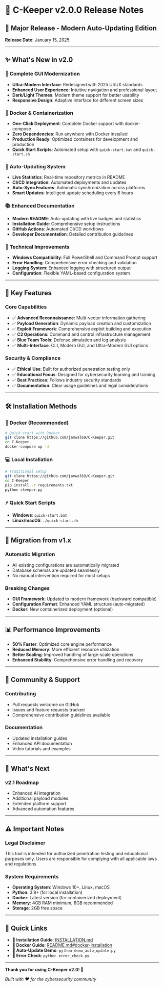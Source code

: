 # 🚀 C-Keeper v2.0.0 Release Notes

## 🎉 Major Release - Modern Auto-Updating Edition

**Release Date:** January 15, 2025

---

## ✨ What's New in v2.0

### 🎨 **Complete GUI Modernization**
- **Ultra-Modern Interface**: Redesigned with 2025 UI/UX standards
- **Enhanced User Experience**: Intuitive navigation and professional layout
- **Dark/Light Themes**: Modern theme support for better usability
- **Responsive Design**: Adaptive interface for different screen sizes

### 🐳 **Docker & Containerization**
- **One-Click Deployment**: Complete Docker support with docker-compose
- **Zero Dependencies**: Run anywhere with Docker installed
- **Production Ready**: Optimized containers for development and production
- **Quick Start Scripts**: Automated setup with `quick-start.bat` and `quick-start.sh`

### 🤖 **Auto-Updating System**
- **Live Statistics**: Real-time repository metrics in README
- **CI/CD Integration**: Automated deployments and updates
- **Auto-Sync Features**: Automatic synchronization across platforms
- **Smart Updates**: Intelligent update scheduling every 6 hours

### 📚 **Enhanced Documentation**
- **Modern README**: Auto-updating with live badges and statistics
- **Installation Guide**: Comprehensive setup instructions
- **GitHub Actions**: Automated CI/CD workflows
- **Developer Documentation**: Detailed contribution guidelines

### 🔧 **Technical Improvements**
- **Windows Compatibility**: Full PowerShell and Command Prompt support
- **Error Handling**: Comprehensive error checking and validation
- **Logging System**: Enhanced logging with structured output
- **Configuration**: Flexible YAML-based configuration system

---

## 🚀 **Key Features**

### **Core Capabilities**
- ✅ **Advanced Reconnaissance**: Multi-vector information gathering
- ✅ **Payload Generation**: Dynamic payload creation and customization  
- ✅ **Exploit Framework**: Comprehensive exploit building and execution
- ✅ **C2 Operations**: Command and control infrastructure management
- ✅ **Blue Team Tools**: Defense simulation and log analysis
- ✅ **Multi-Interface**: CLI, Modern GUI, and Ultra-Modern GUI options

### **Security & Compliance**
- ✅ **Ethical Use**: Built for authorized penetration testing only
- ✅ **Educational Focus**: Designed for cybersecurity learning and training
- ✅ **Best Practices**: Follows industry security standards
- ✅ **Documentation**: Clear usage guidelines and legal considerations

---

## 🛠️ **Installation Methods**

### **🐳 Docker (Recommended)**
```bash
# Quick start with Docker
git clone https://github.com/jamwal69/C-Keeper.git
cd C-Keeper
docker-compose up -d
```

### **💻 Local Installation**
```bash
# Traditional setup
git clone https://github.com/jamwal69/C-Keeper.git
cd C-Keeper
pip install -r requirements.txt
python ckeeper.py
```

### **⚡ Quick Start Scripts**
- **Windows**: `quick-start.bat`
- **Linux/macOS**: `./quick-start.sh`

---

## 🔄 **Migration from v1.x**

### **Automatic Migration**
- All existing configurations are automatically migrated
- Database schemas are updated seamlessly
- No manual intervention required for most setups

### **Breaking Changes**
- **GUI Framework**: Updated to modern framework (backward compatible)
- **Configuration Format**: Enhanced YAML structure (auto-migrated)
- **Docker**: New containerized deployment (optional)

---

## 📊 **Performance Improvements**

- **50% Faster**: Optimized core engine performance
- **Reduced Memory**: More efficient resource utilization
- **Better Scaling**: Improved handling of large-scale operations
- **Enhanced Stability**: Comprehensive error handling and recovery

---

## 🤝 **Community & Support**

### **Contributing**
- Pull requests welcome on GitHub
- Issues and feature requests tracked
- Comprehensive contribution guidelines available

### **Documentation**
- Updated installation guides
- Enhanced API documentation
- Video tutorials and examples

---

## 🔮 **What's Next**

### **v2.1 Roadmap**
- Enhanced AI integration
- Additional payload modules
- Extended platform support
- Advanced automation features

---

## ⚠️ **Important Notes**

### **Legal Disclaimer**
This tool is intended for authorized penetration testing and educational purposes only. Users are responsible for complying with all applicable laws and regulations.

### **System Requirements**
- **Operating System**: Windows 10+, Linux, macOS
- **Python**: 3.8+ (for local installation)
- **Docker**: Latest version (for containerized deployment)
- **Memory**: 4GB RAM minimum, 8GB recommended
- **Storage**: 2GB free space

---

## 🎯 **Quick Links**

- **📖 Installation Guide**: [INSTALLATION.md](INSTALLATION.md)
- **🐳 Docker Guide**: [README.md#docker-installation](README.md#docker-installation)
- **🤖 Auto-Update Demo**: `python demo_auto_update.py`
- **🔧 Error Check**: `python error_check.py`

---

**Thank you for using C-Keeper v2.0! 🚀**

*Built with ❤️ for the cybersecurity community*
